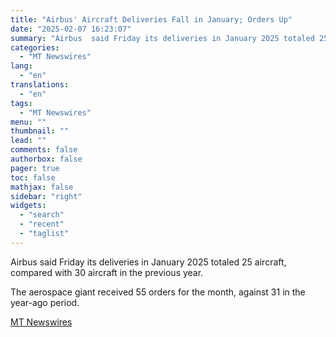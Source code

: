 ```yaml
---
title: "Airbus' Aircraft Deliveries Fall in January; Orders Up"
date: "2025-02-07 16:23:07"
summary: "Airbus  said Friday its deliveries in January 2025 totaled 25 aircraft, compared with 30 aircraft in the previous year. The aerospace giant received 55 orders for the month, against 31 in the year-ago period."
categories:
  - "MT Newswires"
lang:
  - "en"
translations:
  - "en"
tags:
  - "MT Newswires"
menu: ""
thumbnail: ""
lead: ""
comments: false
authorbox: false
pager: true
toc: false
mathjax: false
sidebar: "right"
widgets:
  - "search"
  - "recent"
  - "taglist"
---
```


Airbus said Friday its deliveries in January 2025 totaled 25 aircraft, compared with 30 aircraft in the previous year.

The aerospace giant received 55 orders for the month, against 31 in the year-ago period.

[MT Newswires](https://www.tradingview.com/news/mtnewswires.com:20250207:G2465014:0/)
